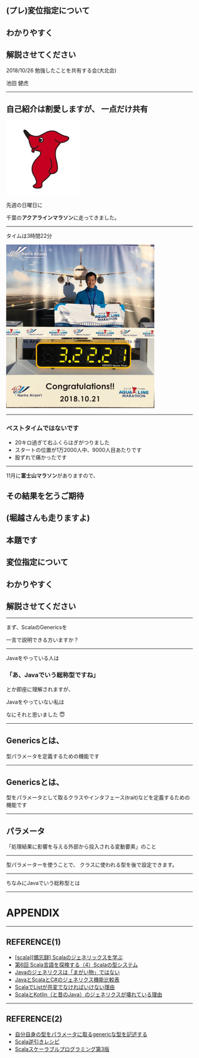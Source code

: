 ## (プレ)変位指定について

## わかりやすく

## 解説させてください

2018/10/26 勉強したことを共有する会(大北会) 

池田 健虎

---

自己紹介は割愛しますが、
一点だけ共有
---

<img src="https://github.com/taketora26/sample_gitpitch/blob/master/img/chiba.jpeg?raw=true" width="200">

先週の日曜日に

千葉の**アクアラインマラソン**に走ってきました。

---

タイムは3時間22分

<img src="https://github.com/taketora26/sample_gitpitch/blob/master/img/IMG_2142.JPG?raw=true" width="400">

---

### ベストタイムではないです

* 20キロ過ぎて右ふくらはぎがつりました
* スタートの位置が1万2000人中、9000人目あたりです
* 股ずれで痛かったです


---
11月に**富士山マラソン**がありますので、

## その結果を乞うご期待

(堀越さんも走りますよ)
---

本題です
---

## 変位指定について
## わかりやすく
## 解説させてください
---
まず、ScalaのGenericsを

一言で説明できる方いますか？

---

Javaをやっている人は

### 「あ、Javaでいう総称型ですね」

とか即座に理解されますが、

Javaをやっていない私は

なにそれと思いました :innocent:

---

## Genericsとは、
 型パラメータを定義するための機能です

---

## Genericsとは、
型をパラメータとして取るクラスやインタフェース(trait)などを定義するための機能です

---

## パラメータ
「処理結果に影響を与える外部から投入される変動要素」のこと

---

型パラメーターを使うことで、
クラスに使われる型を後で設定できます。

---

ちなみにJavaでいう総称型とは



---


# APPENDIX
---

## REFERENCE(1)

* [[scala][備忘録] Scalaのジェネリックスを学ぶ](http://d.hatena.ne.jp/j5ik2o/20101106/1289028031)
* [第6回 Scala言語を探検する（4）Scalaの型システム](https://tech.nikkeibp.co.jp/it/article/COLUMN/20090106/322252/?ST=develop&P=3)
* [Javaのジェネリクスは「まがい物」ではない](http://kmizu.hatenablog.com/entry/2017/09/24/074904)
* [JavaとScalaとC#のジェネリクス機能比較表](http://kmizu.hatenablog.com/entry/20101109/1289264947)
* [ScalaでListが共変でなければいけない理由](http://kmizu.hatenablog.com/entry/20120810/1344601464)
* [ScalaとKotlin（と昔のJava）のジェネリクスが壊れている理由](http://kmizu.hatenablog.com/entry/2016/09/04/145023)
---
## REFERENCE(2)
* [自分自身の型をパラメータに取るgenericな型を記述する](http://kmizu.hatenablog.com/entry/20080820/1219231895)
* [Scala逆引きレシピ](www.amazon.co.jp/dp/4798125415)
* [Scalaスケーラブルプログラミング第3版](www.amazon.co.jp/dp/4844381490)